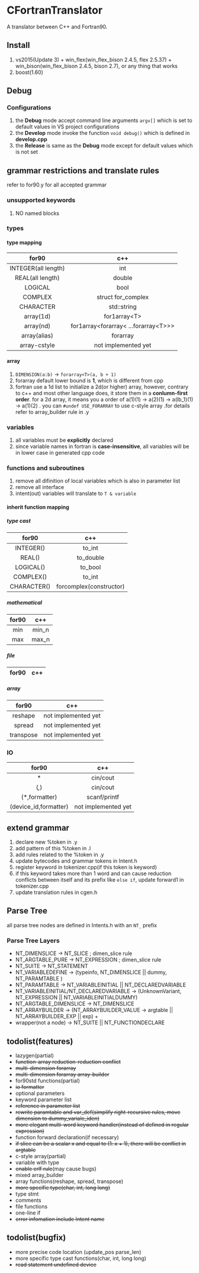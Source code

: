 # CFortranTranslator
A translator between C++ and Fortran90.

## Install
1. vs2015(Update 3) + win_flex(win_flex_bison 2.4.5, flex 2.5.37) + win_bison(win_flex_bison 2.4.5, bison 2.7), or any thing that works
2. boost(1.60)

## Debug
### Configurations
1. the **Debug** mode accept command line arguments `argv[]` which is set to default values in VS project configurations
2. the **Develop** mode invoke the function `void debug()` which is defined in **develop.cpp**
3. the **Release** is same as the **Debug** mode except for default values which is not set

## grammar restrictions and translate rules
refer to for90.y for all accepted grammar
### unsupported keywords

1. NO named blocks

### types
#### type mapping

|for90|c++|
|:-:|:-:|
|INTEGER(all length)|int|
|REAL(all length)|double|
|LOGICAL|bool|
|COMPLEX|struct for_complex|
|CHARACTER|std::string|
|array(1d)|for1array&lt;T&gt;|
|array(nd)|for1array&lt;forarray&lt; ...forarray&lt;T&gt;&gt;&gt;|
|array(alias)|forarray|
|array-cstyle|not implemented yet|

#### array
1. `DIMENSION(a:b)` -> `forarray<T>(a, b + 1)`
2. forarray default lower bound is **1**, which is different from cpp
3. fortran use a 1d list to initialize a 2d(or higher) array, however, contrary to c++ and most other language does, it store them in a **conlumn-first order**. for a 2d array, it means you a order of a(1)(1) -> a(2)(1) -> a(lb_1)(1) -> a(1)(2) . you can `#undef USE_FORARRAY` to use c-style array .for details refer to array_builder rule in .y

### variables
1. all variables must be **explicitly** declared
2. since variable names in fortran is **case-insensitive**, all variables will be in lower case in generated cpp code

### functions and subroutines
1. remove all difinition of local variables which is also in parameter list
2. remove all interface
3. intent(out) variables will translate to `T & variable`

#### inherit function mapping
##### type cast
|for90|c++|
|:-:|:-:|
|INTEGER()|to_int|
|REAL()|to_double|
|LOGICAL()|to_bool|
|COMPLEX()|to_int|
|CHARACTER()|forcomplex(constructor)|

##### mathematical
|for90|c++|
|:-:|:-:|
|min|min_n|
|max|max_n|

##### file
|for90|c++|
|:-:|:-:|

##### array
|for90|c++|
|:-:|:-:|
|reshape|not implemented yet|
|spread|not implemented yet|
|transpose|not implemented yet|

### IO
|for90|c++|
|:-:|:-:|
|*|cin/cout|
|(*,*)|cin/cout|
|(*,formatter)|scanf/printf|
|(device_id,formatter)|not implemented yet|

## extend grammar
1. declare new %token in .y
2. add pattern of this %token in .l
3. add rules related to the %token in .y
4. update bytecodes and grammar tokens in Intent.h
5. register keyword in tokenizer.cpp(if this token is keyword)
6. if this keyword takes more than 1 word and can cause reduction conflicts between itself and its prefix like `else if`, update forward1 in tokenizer.cpp
7. update translation rules in cgen.h

## Parse Tree
all parse tree nodes are defined in Intents.h with an `NT_` prefix
### Parse Tree Layers
- NT_DIMENSLICE -> NT_SLICE ; dimen_slice rule
- NT_ARGTABLE_PURE -> NT_EXPRESSION ; dimen_slice rule
- NT_SUITE -> NT_STATEMENT
- NT_VARIABLEDEFINE -> (typeinfo, NT_DIMENSLICE || dummy, NT_PARAMTABLE )
- NT_PARAMTABLE -> NT_VARIABLEINITIAL || NT_DECLAREDVARIABLE
- NT_VARIABLEINITIAL/NT_DECLAREDVARIABLE -> (UnknownVariant, NT_EXPRESSION || NT_VARIABLEINITIALDUMMY)
- NT_ARGTABLE_DIMENSLICE -> NT_DIMENSLICE
- NT_ARRAYBUILDER -> (NT_ARRAYBUILDER_VALUE -> argtable || NT_ARRAYBUILDER_EXP || exp) +
- wrapper(not a node) -> NT_SUITE || NT_FUNCTIONDECLARE

## todolist(features)
- lazygen(partial)
- ~~function-array reduction-reduction conflict~~
- ~~multi-dimension forarray~~
- ~~multi-dimension forarray array-builder~~
- for90std functions(partial)
- ~~io formatter~~
- optional parameters
- keyword parameter list
- ~~reference in parameter list~~
- ~~rewrite paramtable and var_def(simplify right-recursive rules, move dimension to dummy_variale_iden)~~
- ~~more elegant multi-word keyword handler(instead of defined in regular expression)~~
- function forward declaration(if necessary)
- ~~if slice can be a scalar x and equal to (1: x + 1), there will be conflict in argtable~~
- c-style array(partial)
- variable with type
- ~~enable crlf rule~~(may cause bugs)
- mixed array_builder
- array functions(reshape, spread, transpose)
- ~~more specific type(char, int, long long)~~
- type stmt
- comments
- file functions
- one-line if
- ~~error infomation include Intent name~~

## todolist(bugfix)
- more precise code location (update_pos parse_len)
- more specific type cast functions(char, int, long long)
- ~~read statement undefined device~~